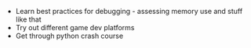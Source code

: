 - Learn best practices for debugging - assessing memory use and stuff like that
- Try out different game dev platforms
- Get through python crash course